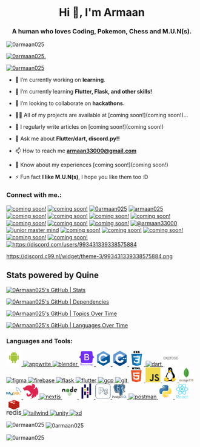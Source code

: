 <h1 align="center">Hi 👋, I'm Armaan</h1>
<h3 align="center">A human who loves Coding, Pokemon, Chess and M.U.N(s).</h3>


<p align="left"> <img src="https://komarev.com/ghpvc/?username=0armaan025&label=Profile%20views&color=0e75b6&style=flat" alt="0armaan025" /> </p>

<p align="left"> <a href="https://github.com/ryo-ma/github-profile-trophy"><img src="https://github-profile-trophy.vercel.app/?username=0armaan025" alt="0armaan025" />.</a> </p>

<p align="left"> <a href="https://twitter.com/0armaan025" target="blank"><img src="https://img.shields.io/twitter/follow/0armaan025?logo=twitter&style=for-the-badge" alt="0armaan025" /></a> </p>

- 🔭 I’m currently working on **learning**.

- 🌱 I’m currently learning **Flutter, Flask, and other skills!**

- 👯 I’m looking to collaborate on **hackathons.**

- 👨‍💻 All of my projects are available at [coming soon!](coming soon!)...

- 📝 I regularly write articles on [coming soon!](coming soon!)

- 💬 Ask me about **Flutter/dart, discord.py!!**

- 📫 How to reach me **armaan33000@gmail.com**

- 📄 Know about my experiences [coming soon!](coming soon!)

- ⚡ Fun fact **I like M.U.N(s)**, I hope you like them too :D

<h3 align="left">Connect with me.:</h3>
<p align="left">
<a href="https://codepen.io/coming soon!" target="blank"><img align="center" src="https://raw.githubusercontent.com/rahuldkjain/github-profile-readme-generator/master/src/images/icons/Social/codepen.svg" alt="coming soon!" height="30" width="40" /></a>
<a href="https://dev.to/coming soon!" target="blank"><img align="center" src="https://raw.githubusercontent.com/rahuldkjain/github-profile-readme-generator/master/src/images/icons/Social/devto.svg" alt="coming soon!" height="30" width="40" /></a>
<a href="https://twitter.com/0armaan025" target="blank"><img align="center" src="https://raw.githubusercontent.com/rahuldkjain/github-profile-readme-generator/master/src/images/icons/Social/twitter.svg" alt="0armaan025" height="30" width="40" /></a>
<a href="https://linkedin.com/in/armaan025" target="blank"><img align="center" src="https://raw.githubusercontent.com/rahuldkjain/github-profile-readme-generator/master/src/images/icons/Social/linked-in-alt.svg" alt="armaan025" height="30" width="40" /></a>
<a href="https://stackoverflow.com/users/coming soon!" target="blank"><img align="center" src="https://raw.githubusercontent.com/rahuldkjain/github-profile-readme-generator/master/src/images/icons/Social/stack-overflow.svg" alt="coming soon!" height="30" width="40" /></a>
<a href="https://codesandbox.com/coming soon!" target="blank"><img align="center" src="https://raw.githubusercontent.com/rahuldkjain/github-profile-readme-generator/master/src/images/icons/Social/codesandbox.svg" alt="coming soon!" height="30" width="40" /></a>
<a href="https://kaggle.com/coming soon!" target="blank"><img align="center" src="https://raw.githubusercontent.com/rahuldkjain/github-profile-readme-generator/master/src/images/icons/Social/kaggle.svg" alt="coming soon!" height="30" width="40" /></a>
<a href="https://fb.com/coming soon!" target="blank"><img align="center" src="https://raw.githubusercontent.com/rahuldkjain/github-profile-readme-generator/master/src/images/icons/Social/facebook.svg" alt="coming soon!" height="30" width="40" /></a>
<a href="https://instagram.com/coming soon!" target="blank"><img align="center" src="https://raw.githubusercontent.com/rahuldkjain/github-profile-readme-generator/master/src/images/icons/Social/instagram.svg" alt="coming soon!" height="30" width="40" /></a>
<a href="https://dribbble.com/coming soon!" target="blank"><img align="center" src="https://raw.githubusercontent.com/rahuldkjain/github-profile-readme-generator/master/src/images/icons/Social/dribbble.svg" alt="coming soon!" height="30" width="40" /></a>
<a href="https://www.behance.net/coming soon!" target="blank"><img align="center" src="https://raw.githubusercontent.com/rahuldkjain/github-profile-readme-generator/master/src/images/icons/Social/behance.svg" alt="coming soon!" height="30" width="40" /></a>
<a href="https://medium.com/@armaan33000" target="blank"><img align="center" src="https://raw.githubusercontent.com/rahuldkjain/github-profile-readme-generator/master/src/images/icons/Social/medium.svg" alt="@armaan33000" height="30" width="40" /></a>
<a href="https://www.youtube.com/c/junior master mind" target="blank"><img align="center" src="https://raw.githubusercontent.com/rahuldkjain/github-profile-readme-generator/master/src/images/icons/Social/youtube.svg" alt="junior master mind" height="30" width="40" /></a>
<a href="https://www.codechef.com/users/coming soon!" target="blank"><img align="center" src="https://cdn.jsdelivr.net/npm/simple-icons@3.1.0/icons/codechef.svg" alt="coming soon!" height="30" width="40" /></a>
<a href="https://www.hackerrank.com/coming soon!" target="blank"><img align="center" src="https://raw.githubusercontent.com/rahuldkjain/github-profile-readme-generator/master/src/images/icons/Social/hackerrank.svg" alt="coming soon!" height="30" width="40" /></a>
<a href="https://codeforces.com/profile/coming soon!" target="blank"><img align="center" src="https://raw.githubusercontent.com/rahuldkjain/github-profile-readme-generator/master/src/images/icons/Social/codeforces.svg" alt="coming soon!" height="30" width="40" /></a>
<a href="https://www.leetcode.com/coming soon!" target="blank"><img align="center" src="https://raw.githubusercontent.com/rahuldkjain/github-profile-readme-generator/master/src/images/icons/Social/leet-code.svg" alt="coming soon!" height="30" width="40" /></a>
<a href="https://www.topcoder.com/members/coming soon!" target="blank"><img align="center" src="https://raw.githubusercontent.com/rahuldkjain/github-profile-readme-generator/master/src/images/icons/Social/topcoder.svg" alt="coming soon!" height="30" width="40" /></a>
<a href="https://discord.gg/https://discord.com/users/993431339338575884" target="blank"><img align="center" src="https://raw.githubusercontent.com/rahuldkjain/github-profile-readme-generator/master/src/images/icons/Social/discord.svg" alt="https://discord.com/users/993431339338575884" height="30" width="40" /></a>
</p>

https://discord.c99.nl/widget/theme-3/993431339338575884.png

## Stats powered by **Quine**

[![0Armaan025's GitHub | Stats](https://stats.quine.sh/0Armaan025/github?theme=dark)](https://quine.sh?utm_source=widgets&utm_campaign=0Armaan025)

[![0Armaan025's GitHub | Dependencies](https://stats.quine.sh/0Armaan025/dependencies?theme=dark)](https://quine.sh?utm_source=widgets&utm_campaign=0Armaan025)

[![0Armaan025's GitHub | Topics Over Time](https://stats.quine.sh/0Armaan025/topics-over-time?theme=dark)](https://quine.sh?utm_source=widgets&utm_campaign=0Armaan025)

[![0Armaan025's GitHub | Languages Over Time](https://stats.quine.sh/0Armaan025/languages-over-time?theme=dark)](https://quine.sh?utm_source=widgets&utm_campaign=0Armaan025)



<h3 align="left">Languages and Tools:</h3>
<p align="left"> <a href="https://developer.android.com" target="_blank" rel="noreferrer"> <img src="https://raw.githubusercontent.com/devicons/devicon/master/icons/android/android-original-wordmark.svg" alt="android" width="40" height="40"/> </a> <a href="https://appwrite.io" target="_blank" rel="noreferrer"> <img src="https://www.vectorlogo.zone/logos/appwriteio/appwriteio-icon.svg" alt="appwrite" width="40" height="40"/> </a> <a href="https://www.blender.org/" target="_blank" rel="noreferrer"> <img src="https://download.blender.org/branding/community/blender_community_badge_white.svg" alt="blender" width="40" height="40"/> </a> <a href="https://getbootstrap.com" target="_blank" rel="noreferrer"> <img src="https://raw.githubusercontent.com/devicons/devicon/master/icons/bootstrap/bootstrap-plain-wordmark.svg" alt="bootstrap" width="40" height="40"/> </a> <a href="https://www.cprogramming.com/" target="_blank" rel="noreferrer"> <img src="https://raw.githubusercontent.com/devicons/devicon/master/icons/c/c-original.svg" alt="c" width="40" height="40"/> </a> <a href="https://www.w3schools.com/cpp/" target="_blank" rel="noreferrer"> <img src="https://raw.githubusercontent.com/devicons/devicon/master/icons/cplusplus/cplusplus-original.svg" alt="cplusplus" width="40" height="40"/> </a> <a href="https://www.w3schools.com/css/" target="_blank" rel="noreferrer"> <img src="https://raw.githubusercontent.com/devicons/devicon/master/icons/css3/css3-original-wordmark.svg" alt="css3" width="40" height="40"/> </a> <a href="https://dart.dev" target="_blank" rel="noreferrer"> <img src="https://www.vectorlogo.zone/logos/dartlang/dartlang-icon.svg" alt="dart" width="40" height="40"/> </a> <a href="https://expressjs.com" target="_blank" rel="noreferrer"> <img src="https://raw.githubusercontent.com/devicons/devicon/master/icons/express/express-original-wordmark.svg" alt="express" width="40" height="40"/> </a> <a href="https://www.figma.com/" target="_blank" rel="noreferrer"> <img src="https://www.vectorlogo.zone/logos/figma/figma-icon.svg" alt="figma" width="40" height="40"/> </a> <a href="https://firebase.google.com/" target="_blank" rel="noreferrer"> <img src="https://www.vectorlogo.zone/logos/firebase/firebase-icon.svg" alt="firebase" width="40" height="40"/> </a> <a href="https://flask.palletsprojects.com/" target="_blank" rel="noreferrer"> <img src="https://www.vectorlogo.zone/logos/pocoo_flask/pocoo_flask-icon.svg" alt="flask" width="40" height="40"/> </a> <a href="https://flutter.dev" target="_blank" rel="noreferrer"> <img src="https://www.vectorlogo.zone/logos/flutterio/flutterio-icon.svg" alt="flutter" width="40" height="40"/> </a> <a href="https://cloud.google.com" target="_blank" rel="noreferrer"> <img src="https://www.vectorlogo.zone/logos/google_cloud/google_cloud-icon.svg" alt="gcp" width="40" height="40"/> </a> <a href="https://git-scm.com/" target="_blank" rel="noreferrer"> <img src="https://www.vectorlogo.zone/logos/git-scm/git-scm-icon.svg" alt="git" width="40" height="40"/> </a> <a href="https://www.w3.org/html/" target="_blank" rel="noreferrer"> <img src="https://raw.githubusercontent.com/devicons/devicon/master/icons/html5/html5-original-wordmark.svg" alt="html5" width="40" height="40"/> </a> <a href="https://developer.mozilla.org/en-US/docs/Web/JavaScript" target="_blank" rel="noreferrer"> <img src="https://raw.githubusercontent.com/devicons/devicon/master/icons/javascript/javascript-original.svg" alt="javascript" width="40" height="40"/> </a> <a href="https://www.linux.org/" target="_blank" rel="noreferrer"> <img src="https://raw.githubusercontent.com/devicons/devicon/master/icons/linux/linux-original.svg" alt="linux" width="40" height="40"/> </a> <a href="https://www.mongodb.com/" target="_blank" rel="noreferrer"> <img src="https://raw.githubusercontent.com/devicons/devicon/master/icons/mongodb/mongodb-original-wordmark.svg" alt="mongodb" width="40" height="40"/> </a> <a href="https://www.mysql.com/" target="_blank" rel="noreferrer"> <img src="https://raw.githubusercontent.com/devicons/devicon/master/icons/mysql/mysql-original-wordmark.svg" alt="mysql" width="40" height="40"/> </a> <a href="https://nestjs.com/" target="_blank" rel="noreferrer"> <img src="https://raw.githubusercontent.com/devicons/devicon/master/icons/nestjs/nestjs-plain.svg" alt="nestjs" width="40" height="40"/> </a> <a href="https://nextjs.org/" target="_blank" rel="noreferrer"> <img src="https://cdn.worldvectorlogo.com/logos/nextjs-2.svg" alt="nextjs" width="40" height="40"/> </a> <a href="https://nodejs.org" target="_blank" rel="noreferrer"> <img src="https://raw.githubusercontent.com/devicons/devicon/master/icons/nodejs/nodejs-original-wordmark.svg" alt="nodejs" width="40" height="40"/> </a> <a href="https://pandas.pydata.org/" target="_blank" rel="noreferrer"> <img src="https://raw.githubusercontent.com/devicons/devicon/2ae2a900d2f041da66e950e4d48052658d850630/icons/pandas/pandas-original.svg" alt="pandas" width="40" height="40"/> </a> <a href="https://www.photoshop.com/en" target="_blank" rel="noreferrer"> <img src="https://raw.githubusercontent.com/devicons/devicon/master/icons/photoshop/photoshop-line.svg" alt="photoshop" width="40" height="40"/> </a> <a href="https://www.postgresql.org" target="_blank" rel="noreferrer"> <img src="https://raw.githubusercontent.com/devicons/devicon/master/icons/postgresql/postgresql-original-wordmark.svg" alt="postgresql" width="40" height="40"/> </a> <a href="https://postman.com" target="_blank" rel="noreferrer"> <img src="https://www.vectorlogo.zone/logos/getpostman/getpostman-icon.svg" alt="postman" width="40" height="40"/> </a> <a href="https://www.python.org" target="_blank" rel="noreferrer"> <img src="https://raw.githubusercontent.com/devicons/devicon/master/icons/python/python-original.svg" alt="python" width="40" height="40"/> </a> <a href="https://reactjs.org/" target="_blank" rel="noreferrer"> <img src="https://raw.githubusercontent.com/devicons/devicon/master/icons/react/react-original-wordmark.svg" alt="react" width="40" height="40"/> </a> <a href="https://redis.io" target="_blank" rel="noreferrer"> <img src="https://raw.githubusercontent.com/devicons/devicon/master/icons/redis/redis-original-wordmark.svg" alt="redis" width="40" height="40"/> </a> <a href="https://tailwindcss.com/" target="_blank" rel="noreferrer"> <img src="https://www.vectorlogo.zone/logos/tailwindcss/tailwindcss-icon.svg" alt="tailwind" width="40" height="40"/> </a> <a href="https://unity.com/" target="_blank" rel="noreferrer"> <img src="https://www.vectorlogo.zone/logos/unity3d/unity3d-icon.svg" alt="unity" width="40" height="40"/> </a> <a href="https://www.adobe.com/products/xd.html" target="_blank" rel="noreferrer"> <img src="https://cdn.worldvectorlogo.com/logos/adobe-xd.svg" alt="xd" width="40" height="40"/> </a> </p>

<p><img align="left" src="https://github-readme-stats.vercel.app/api/top-langs?username=0armaan025&show_icons=true&locale=en&layout=compact" alt="0armaan025" /></p>

<p>&nbsp;<img align="center" src="https://github-readme-stats.vercel.app/api?username=0armaan025&show_icons=true&locale=en" alt="0armaan025" /></p>

<p><img align="center" src="https://github-readme-streak-stats.herokuapp.com/?user=0armaan025&" alt="0armaan025" /></p>
